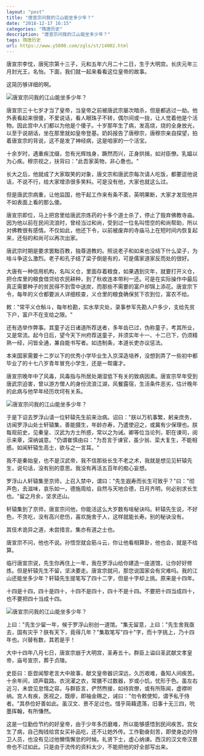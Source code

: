 ```yaml
---
layout: "post"
title: "唐宣宗问我的江山能坐多少年？"
date: "2018-12-17 16:15"
categories: "隋唐历史"
description: "唐宣宗问我的江山能坐多少年？"
tags: 隋唐历史
url: https://www.y5000.com/zgls/st/14002.html
---
```






唐宣宗李忱，唐宪宗第十三子，元和五年六月二十二日，生于大明宫。长庆元年三月封光王，名怡。下面，我们就一起来看看这位皇帝的故事。

这简历够详细的啊。

![唐宣宗问我的江山能坐多少年？](/uploads/allimg/170217/6-1F21G53534H1.JPG)

唐宣宗三十七岁才当了皇帝，当皇帝之前被唐武宗屡次暗杀，但是都逃过一劫。他外表看起来很傻，不爱说话，看人眼珠子不转，偶尔间或一拢，让人觉着他是个活物。因此宫中人们都以为他是个傻子。十岁那年生了病，发高烧，烧的全身放光，以至于说胡话，坐在那里就如皇帝登基。奶妈报告了唐穆宗，唐穆宗亲自探望，拍着唐宣宗的背说，这不是发了神经病，这是咱家的一个活宝。

十余岁时，遇重疾沈缀，忽有光辉烛身，蹶然而兴，正身拱揖，如对臣僚。乳媪以为心疾。穆宗视之，扶背曰："此吾家英物，非心惫也。"

长大之后，他就成了大家取笑的对象，唐文宗和唐武宗每次请人吃饭，都要逗他说话，不说不行，给大家增添很多笑料。可是没有他，大家也就这么过。

但是唐武宗病重，让他监国，他干起工作来有条不紊，英明果断，大家才发现他并不如表面上看的那么傻。

唐宣宗即位，马上把宫里给唐武宗炼药的十多个道士杀了，停止了毁弃佛教寺庙。因为他以前在民间流浪时，曾经当过和尚，受到过一位名叫悟空的和尚帮助，所以对佛教很有感情。不仅如此，他还下令，以前被废弃的寺庙马上在短时间内恢复起来，还俗的和尚可以再次出家。

唐武宗时期是要求罢黜百教，独尊道教的。照说老子和如来也没结下什么梁子，为啥斗争这么激烈。老子和孔子结了梁子倒是有的，可是儒家道家反而处的很好。

大唐有一种信用机构，名叫义仓，里面存着粮食，如果遇到灾年，就要打开义仓，把仓库里的粮食借贷给农民耕种，到了秋收连本带利一还。可是在实际操作中最后真正需要种子的贫民得不到雪中送炭，而那些不需要的富户却锦上添花。唐宣宗下令，每年的义仓都要派人详细核查，义仓里的粮食确保贫下农到位，富农不给。

敕："常平义仓斛斗，每年检勘，实水旱灾处，录事参军先勘人户多少，支给先贫下户，富户不在支给之限。"

还有选举作弊事。其童子近日诸道所荐送者，多年齿已过，伪称童子，考其所业，又是常流。起今日后，望今天下州府荐送童子，并须实年十一、十二已下，仍须精熟一经，问皆全通，兼自能书写者。如违制条，本道长吏亦议惩法。

本来国家需要十二岁以下的优秀小学毕业生入京深造培养，没想到弄了一些初中都毕业了的十七八岁青年冒充小学生，还是一帮庸才。

唐宣宗晚年中了风毒，风毒指与所居处潮湿低下有关的致病因素。唐宣宗早年受到唐武宗迫害，曾以游方僧人的身份流浪江湖，风餐露宿，生活条件恶劣，估计晚年的此病与他早年经历坎坷有关系。

![唐宣宗问我的江山能坐多少年？](/uploads/allimg/170217/6-1F21G5343O52.JPG)

于是下诏去罗浮山请一位轩辕先生前来治病。诏曰："朕以万机事繁，躬亲庶务，访闻罗浮山处士轩辕集，善能摄生，年龄亦寿，乃遣使迎之，或冀有少保理也。朕每观前史，见秦皇、汉武为方士所惑，常以之为诫。卿等位当论列，职在谏司，阅示来章，深纳诚意。"仍谓崔慎由曰："为吾言于谏官，虽少翁、栾大复生，不能相惑。如闻轩辕生高士，欲与之一言耳。"

我不是秦始皇，也不是汉武帝，我不信那些长生不老之术，我就是想见见轩辕先生，说句话，没有别的意思。我没有再活五百年的痴心妄想。

罗浮山人轩辕集至京师，上召入禁中，谓曰："先生遐寿而长生可致乎？"曰："彻声色，去滋味，哀乐如一，德施周给，自然与天地合德，日月齐明，何必别求长生也。"留之月余，坚求还山。

轩辕集到了京师，唐宣宗问他，你能活这么大岁数有啥秘诀吗。轩辕先生说，不好色，不贪吃，没有高兴悲伤，喜欢施舍于人，这样就能长寿。别的秘诀没有。

其伎术诡异之道，未尝措言。集亦有道之士也。

唐宣宗不问，他也不说。孙悟空就会筋斗云，你让他看相算卦，他也会，就是不给算。

临行唐宣宗说，先生你再住上一年，我在罗浮山给你建造一座道馆，让你好好修炼。但是轩辕先生不留，坚决要走。唐宣宗就问，那您说国家会有灾难吗。我的江山还能坐多少年？轩辕先生提笔写了四十二字，但是十字却上挑。原来是十四年。

十四是十四，四十是四十，十四不是四十，四十不是十四。不要把十四当成四十，也不要把四十当成十四。

![唐宣宗问我的江山能坐多少年？](/uploads/allimg/170217/6-1F21G53KH55.JPG)

上曰："先生少留一年，候于罗浮山别创一道馆。"集无留意，上曰："先生舍我亟去，国有灾乎？朕有天下，竟得几年？"集取笔写"四十"字，而十字挑上，乃十四年也。兴替有数，其若是乎！

大中十四年八月七日，唐宣宗崩于大明宫，圣寿五十。群臣上谥曰圣武献文孝皇帝，庙号宣宗，葬于贞陵。

史臣曰：臣尝闻黎老言大中故事，献文皇帝器识深远，久历艰难，备知人间疾苦。十余年间，颂声载路。衣浣濯之衣，常膳不过数器，岁或小饥，忧形于色。虽左右近习，未尝见怠惰之容。与群臣言，俨然煦接，如待宾僚，或有所陈闻，虚襟听纳。宫人有疾，医视之，既瘳，即袖金赐之，诫曰："勿令敕使知，谓予私于侍者。"其恭俭好善如此。虽汉文、景不足过也。惜乎简藉遗落，旧事十无三四，吮墨挥翰，有所慊然。

这是一位勤俭节约的好皇帝，由于少年多历磨难，所以能够感悟到民间疾苦。宫女生了病，自己掏钱给宫女买补品吃，还不让她外传。工作勤奋刻苦，即使身边的侍卫人员，也没有见过他懒惰懈怠的时候。礼贤下士，虚心纳谏。西汉的汉文帝汉景帝也不过如此。只是由于流传的资料太少，不能把他的好全部写出来。

